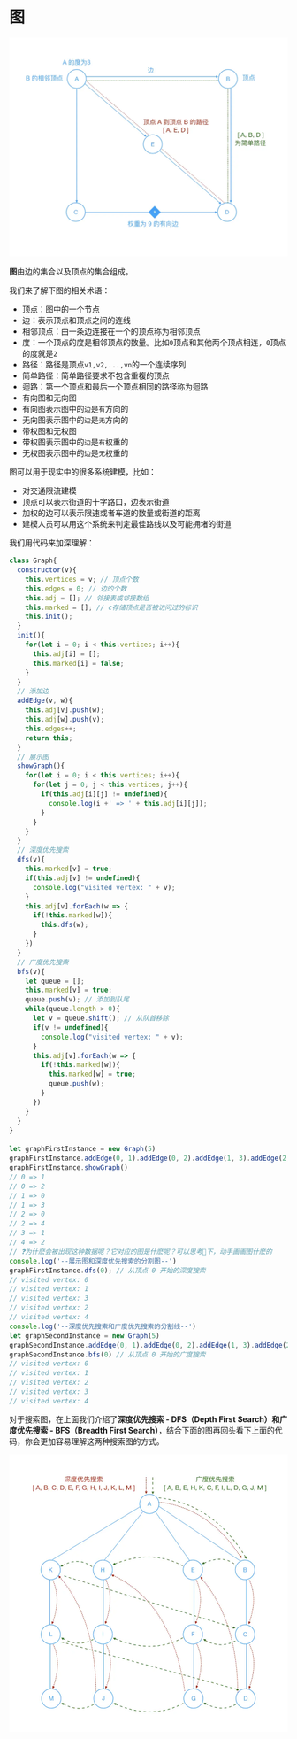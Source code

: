 # 图

![graph](./imgs/graph.jpg "border_img_graph")

**图**由边的集合以及顶点的集合组成。

我们来了解下图的相关术语：

- 顶点：图中的一个节点
- 边：表示顶点和顶点之间的连线
- 相邻顶点：由一条边连接在一个的顶点称为相邻顶点
- 度：一个顶点的度是相邻顶点的数量。比如`0`顶点和其他两个顶点相连，`0`顶点的度就是`2`
- 路径：路径是顶点`v1,v2,...,vn`的一个连续序列
 - 简单路径：简单路径要求不包含重複的顶点
 - 迴路：第一个顶点和最后一个顶点相同的路径称为迴路
- 有向图和无向图
 - 有向图表示图中的`边`是`有`方向的
 - 无向图表示图中的`边`是`无`方向的 
- 带权图和无权图
 - 带权图表示图中的`边`是`有`权重的
 - 无权图表示图中的`边`是`无`权重的

图可以用于现实中的很多系统建模，比如：

- 对交通限流建模
 - 顶点可以表示街道的十字路口，边表示街道
 - 加权的边可以表示限速或者车道的数量或街道的距离
 - 建模人员可以用这个系统来判定最佳路线以及可能拥堵的街道

我们用代码来加深理解：

```javascript
class Graph{
  constructor(v){
    this.vertices = v; // 顶点个数
    this.edges = 0; // 边的个数
    this.adj = []; // 邻接表或邻接数组
    this.marked = []; // c存储顶点是否被访问过的标识
    this.init();
  }
  init(){
    for(let i = 0; i < this.vertices; i++){
      this.adj[i] = [];
      this.marked[i] = false;
    }
  }
  // 添加边
  addEdge(v, w){
    this.adj[v].push(w);
    this.adj[w].push(v);
    this.edges++;
    return this;
  }
  // 展示图
  showGraph(){
    for(let i = 0; i < this.vertices; i++){
      for(let j = 0; j < this.vertices; j++){
        if(this.adj[i][j] != undefined){
          console.log(i +' => ' + this.adj[i][j]);
        }
      }
    }
  }
  // 深度优先搜索
  dfs(v){
    this.marked[v] = true;
    if(this.adj[v] != undefined){
      console.log("visited vertex: " + v);
    }
    this.adj[v].forEach(w => {
      if(!this.marked[w]){
        this.dfs(w);
      }
    })
  }
  // 广度优先搜索
  bfs(v){
    let queue = [];
    this.marked[v] = true;
    queue.push(v); // 添加到队尾
    while(queue.length > 0){
      let v = queue.shift(); // 从队首移除
      if(v != undefined){
        console.log("visited vertex: " + v);
      }
      this.adj[v].forEach(w => {
        if(!this.marked[w]){
          this.marked[w] = true;
          queue.push(w);
        }
      })
    }
  }
}

let graphFirstInstance = new Graph(5)
graphFirstInstance.addEdge(0, 1).addEdge(0, 2).addEdge(1, 3).addEdge(2, 4)
graphFirstInstance.showGraph()
// 0 => 1
// 0 => 2
// 1 => 0
// 1 => 3
// 2 => 0
// 2 => 4
// 3 => 1
// 4 => 2
// ❓为什麽会被出现这种数据呢？它对应的图是什麽呢？可以思考🤔下，动手画画图什麽的
console.log('--展示图和深度优先搜索的分割图--')
graphFirstInstance.dfs(0); // 从顶点 0 开始的深度搜索
// visited vertex: 0
// visited vertex: 1
// visited vertex: 3
// visited vertex: 2
// visited vertex: 4
console.log('--深度优先搜索和广度优先搜索的分割线--')
let graphSecondInstance = new Graph(5)
graphSecondInstance.addEdge(0, 1).addEdge(0, 2).addEdge(1, 3).addEdge(2, 4)
graphSecondInstance.bfs(0) // 从顶点 0 开始的广度搜索
// visited vertex: 0
// visited vertex: 1
// visited vertex: 2
// visited vertex: 3
// visited vertex: 4
```

对于搜索图，在上面我们介绍了**深度优先搜索 - DFS（Depth First Search）和广度优先搜索 - BFS（Breadth First Search）**，结合下面的图再回头看下上面的代码，你会更加容易理解这两种搜索图的方式。

![graph_search](./imgs/graph_search.jpg "border_img_graph_search")

